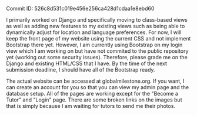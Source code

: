 Commit ID: 526c8d531c019e456e256ca428d1cdaa1e8ebd60

I primarily worked on Django and specifically moving to class-based views as well as adding new features to my existing views such as being able to dynamically adjust for location and language preferences.
For now, I will keep the front page of my website using the current CSS and not implement Bootstrap there yet.
However, I am currently using Bootstrap on my login view which I am working on but have not commited to the public repository yet (working out some security issues).
Therefore, please grade me on the Django and existing HTML/CSS that I have. By the time of the next submission deadline, I should have all of the Bootstrap ready.

The actual website can be accessed at globalmilestone.org.
If you want, I can create an account for you so that you can view my admin page and the database setup.
All of the pages are working except for the "Become a Tutor" and "Login" page. There are some broken links on the images but that is simply because I am waiting for tutors to send me their photos.
